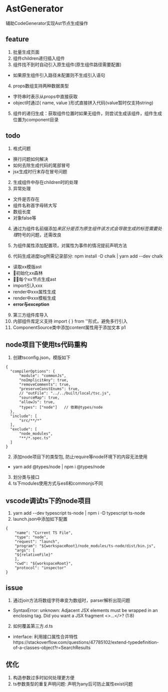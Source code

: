 # AstGenerator
辅助CodeGenerator实现Ast节点生成操作

## feature
1. 批量生成页面  
2. 组件children递归插入组件  
3. 组件找不到时自动引入原生组件(原生组件路径需要配置)   
- 如果原生组件引入路径未配置则不生成引入语句
4. props数组支持两种数据类型       
- 字符串时表示从props中直接获取
- object时通过{ name, value }形式直接拼入代码(value暂时仅支持string) 
5. 组件的递归生成：获取组件位置时如果无组件，则尝试生成该组件，组件生成位置为component目录

## todo
1. 格式问题 
- 换行问题如何解决 
- 如何去除生成代码的尾部冒号
- jsx生成时行末存在冒号问题
2. 生成组件中存在children时的处理
3. 异常处理
- 文件是否存在
- 组件名称首字母转大写
- 数组长度
- 对象false等
4. 通过为组件名前缀添加$来区分是否为原生组件    该方式会导致生成的标签需要处理$符号的问题，还需改良
 
7. 为组件属性添加配置项，对属性为事件的情况提前声明方法
8. 代码生成进度log所需记录部分: npm install -D chalk | yarn add --dev chalk
- 读取xx模版ast
- 初始化xx森林
- 每个xx节点生成ast
- import引入xxx
- render中xxx属性生成
- render中xxx模板生成
- **error与exception**

9. 第三方组件库导入
10. 内部组件库定义支持 import {  } from ''形式，避免多行引入
12. ComponentSource类中添加content属性用于添加文本 p1


## node项目下使用ts代码重构
1. 创建tsconfig.json，模版如下
```
{
  "compilerOptions": {
      "module": "commonJs",
      "noImplicitAny": true,
      "removeComments": true,
      "preserveConstEnums": true,
      // "outFile": "../../built/local/tsc.js",
      "sourceMap": true,
      "allowJs": true,
      "types": ["node"]   // 依赖@types/node
  },
  "include": [
      "src/**/*"
  ],
  "exclude": [
      "node_modules",
      "**/*.spec.ts"
  ]
}
```
2. 添加node项目下的类型包, 防止require等node环境下的内容无法使用
- yarn add @types/node | npm i @types/node
3. 划分类与接口
4. ts下modules使用方式与es6和commonjs不同

## vscode调试ts下的node项目
1. yarn add --dev typescript ts-node | npm i -D typescript ts-node
2. launch.json中添加如下配置
```
{
    "name": "Current TS File",
    "type": "node",
    "request": "launch",
    "program": "${workspaceRoot}/node_modules/ts-node/dist/bin.js",
    "args": [
    "${relativeFile}"
    ],
    "cwd": "${workspaceRoot}",
    "protocol": "inspector"
}
```

## issue
1. 通过join方法将数组字符串变为数组时，parser解析出现问题
- SyntaxError: unknown: Adjacent JSX elements must be wrapped in an enclosing tag. Did you want a JSX fragment <>...</>? (1:8)
2. 如何覆盖第三方.d.ts
- interface: 利用接口属性合并特性https://stackoverflow.com/questions/47785102/extend-typedefinition-of-a-classes-object?r=SearchResults

## 优化
1. 构造参数过多时如何处理更方便
2. ts参数类型的重复声明问题: 声明为any后可防止属性exist问题